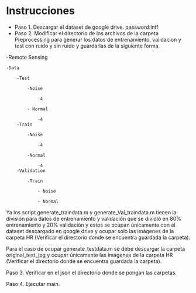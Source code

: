 # Instrucciones
- Paso 1. Descargar el dataset de google drive. password:lnff
- Paso 2. Modificar el directorio de los archivos de la carpeta Preprocessing para generar los datos de entrenamiento, validacion y test con ruido y sin ruido y guardarlas de la siguiente forma.

-Remote Sensing

    -Data

        -Test

            -Noise
            
                -4

            - Normal

                -4
        -Train

            -Noise

                -4

            -Normal

                -4
        -Validation

            -Train

                - Noise

                - Normal


Ya los script generate_traindata.m y generate_Val_traindata.m tienen la división para datos de entrenamiento y validación que se dividió en 80% entrenamiento y 20% validación y estos se ocupan únicamente con el dataset descargado en google drive y ocupar solo las imágenes de la carpeta HR (Verificar el directorio donde se encuentra guardada la carpeta).

Para el caso de ocupar generate_testdata.m se debe descargar la carpeta original_test_jpg y ocupar únicamente las imágenes de la carpeta HR (Verificar el directorio donde se encuentra guardada la carpeta).

Paso 3. Verificar en el json el directorio donde se pongan las carpetas.

Paso 4. Ejecutar main.

